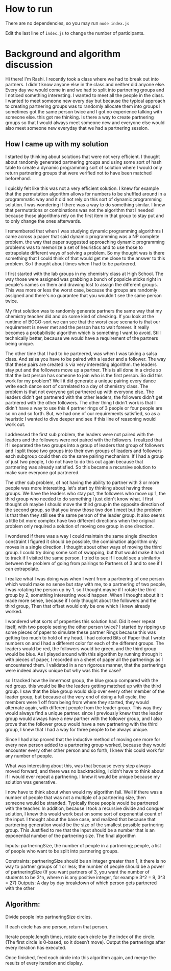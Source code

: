 # How to run

There are no dependencies, so you may run
`node index.js`

Edit the last line of `index.js` to change the number of participants.

# Background and algorithm discussion

Hi there! I'm Rashi. I recently took a class where we had to break out into partners. I didn't know anyone else in the class and neither did anyone else. Every day we would come in and we had to split into partnering groups and I noticed something interesting. I wanted to meet all the people in the class. I wanted to meet someone new every day but because the typical approach to creating partnering groups was to randomly allocate them into groups I sometimes got the same person twice and I got no experience talking with someone else. this got me thinking. Is there a way to create partnering groups so that I would always meet someone new and everyone else would also meet someone new everyday that we had a partnering session.

## How I came up with my solution

I started by thinking about solutions that were not very efficient. I thought about randomly generated partnering groups and using some sort of hash table to create a dynamic programming sort of solution where I would only return partnering groups that were verified not to have been matched beforehand.

I quickly felt like this was not a very efficient solution. I knew for example that the permutation algorithm allows for numbers to be shuffled around in a programmatic way and it did not rely on this sort of dynamic programming solution. I was wondering if there was a way to do something similar. I knew that permutations or combinations was not the algorithm that I needed because those algorithms rely on the first item in that group to stay put and to only change the ones afterwards.

I remembered that when I was studying dynamic programming algorithms I came across a paper that said dynamic programming was a NP complete problem. the way that paper suggested approaching dynamic programming problems was to memorize a set of heuristics and to use those to extrapolate different ways of solving a problem. So my thought was is there something that I could think of that would get me close to the answer to this problem. So I thought about times when I had to be partnered.

I first started with the lab groups in my chemistry class at High School. The way those were assigned was grabbing a bunch of popsicle sticks right in people's names on them and drawing lost to assign the different groups. This was more or less the worst case, because the groups are randomly assigned and there's no guarantee that you wouldn't see the same person twice.

My first solution was to randomly generate partners the same way that my chemistry teacher did and do some kind of checking. If you look at the runtime of BOGO-sort we can see that the worst case scenario is that our requirement is never met and the person has to wait forever. It really becomes a probabilistic algorithm which is something I want to avoid. Still technically better, because we would have a requirement of the partners being unique.

The other time that I had to be partnered, was when I was taking a salsa class. And salsa you have to be paired with a leader and a follower. The way that these pairs are created is via very interesting algorithm. the leaders stay put and the followers move up a partner. This is all done in a circle so that the last person has someone to join who is the first person.
So did this work for my problem? Well it did generate a unique pairing every dance write each dance sort of correlated to a day of chemistry class. The problem is that not everyone got partnered up with everyone else. The leaders didn't get partnered with the other leaders, the followers didn't get partnered with the other followers. The other thing I didn't work is that I didn't have a way to use this 4 partner rings of 3 people or four people are so on and so forth. But, we had one of our requirements satisfied, so as a heuristic I wanted to dive deeper and see if this line of reasoning would work out.

I addressed the first sub problem, the leaders were not paired with the leaders and the followers were not paired with the followers. I realized that if I separated the two groups into a group of leaders that group of followers and I split those two groups into their own groups of leaders and followers each subgroup could then do the same pairing mechanism. If I had a group of just two people, I do not have to do this out again because that partnering was already satisfied. So this became a recursive solution to make sure everyone got partnered.

The other sub problem, of not having the ability to partner with 3 or more people was more interesting. let's start by thinking about having three groups. We have the leaders who stay put, the followers who move up 1, the third group who needed to do something I just didn't know what. I first thought oh maybe I should move the third group in the opposite direction of the second group, so that you know those two don't meet but the problem is that then they still see the same person of the leader group. It also seems a little bit more complex have two different directions when the original problem only required a solution of moving one group in one direction.

I wondered if there was a way I could maintain the same single direction constraint I figured it should be possible, the combination algorithm only moves in a single direction. I thought about other ways of moving the third group. I could try doing some sort of swapping, but that would make it hard to track if I visited the same person. I tried to see if I could see a similarity between the problem of going from pairings to Partners of 3 and to see if I can extrapolate.

I realize what I was doing was when I went from a partnering of one person which would make no sense but stay with me, to a partnering of two people, I was rotating the person up by 1. so I thought maybe if I rotate the third group by 2, something interesting would happen. When I thought about it it made more sense, because if I only thought about the followers and the third group, Then that offset would only be one which I knew already worked.

I wondered what sorts of properties this solution had. Did it ever repeat itself, with two people seeing the other person twice? I started by ripping up some pieces of paper to simulate these partner Rings because this was getting too much to hold of my head. I had colored Bits of Paper that I wrote numbers on and I had a different color for each of the different groups. The leaders would be red, the followers would be green, and the third group would be blue. As I played around with this algorithm by running through it with pieces of paper, I recorded on a sheet of paper all the partnerings as I encountered them. I validated in a non rigorous manner, that the partnerings were indeed always unique but why was this the case?

so I tracked how the innermost group, the blue group compared with the red group. this would be like the leaders getting matched up with the third group. I saw that the blue group would skip over every other member of the leader group, but because at the very end of doing a full cycle, the members were 1 off from being from where they started, they would alternate again, with different people from the leader group. This way they would always find a unique partner. since I previously knew that the leader group would always have a new partner with the follower group, and I also prove that the follower group would have a new partnering with the third group, I knew that I had a way for three people to be always unique.

Since I had also proved that the inductive method of moving one more for every new person added to a partnering group worked, because they would encounter every other other person and so forth, I knew this could work for any number of people.

What was interesting about this, was that because every step always moved forward, and there was no backtracking, I didn't have to think about if I would ever repeat a partnering. I knew it would be unique because my solution was generative.

I now have to think about when would my algorithm fail. Well if there was a number of people that was not a multiple of a partnering size, then someone would be stranded. Typically those people would be partnered with the teacher. In addition, because I took a recursive divide and conquer solution, I knew this would work best on some sort of exponential count of the input. I thought about the base case, and realized that because that partnering generation would be the size of the smallest possible partnering group. This Justified to me that the input should be a number that is an exponential number of the partnering size.
The final algorithm

Inputs: partneringSize, the number of people in a partnering; people, a list of people who want to be split into partnering groups.

Constraints: partneringSize should be an integer greater than 1, it there is no way to partner groups of 1 or less; the number of people should be a power of partneringSize (If you want partners of 3, you want the number of students to be 3^n, where n is any positive integer, for example 3^2 = 9, 3^3 = 27)
Outputs: A day by day breakdown of which person gets partnered with the other

## Algorithm:

Divide people into partneringSize circles.

If each circle has one person, return that person.

Iterate people.length times, rotate each circle by the index of the circle. (The first circle is 0-based, so it doesn’t move). Output the partnerings after every iteration has executed.

Once finished, feed each circle into this algorithm again, and merge the results of every iteration and display.
